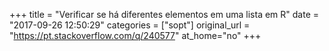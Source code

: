 +++
title = "Verificar se há diferentes elementos em uma lista em R"
date = "2017-09-26 12:50:29"
categories = ["sopt"]
original_url = "https://pt.stackoverflow.com/q/240577"
at_home="no"
+++

